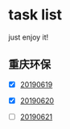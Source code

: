 # task list
just enjoy it!




## 重庆环保
- [x] [20190619](http://10.130.10.22/index.html)

- [x] [20190620]()

- [ ] [20190621]()


